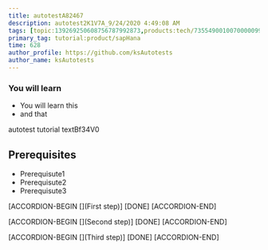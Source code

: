 ```yaml
---
title: autotestA82467
description: autotest2K1V7A_9/24/2020 4:49:08 AM
tags: [topic:139269250608756787992873,products:tech/73554900100700000996,tutorial:experience/advanced]
primary_tag: tutorial:product/sapHana
time: 628
author_profile: https://github.com/ksAutotests
author_name: ksAutotests
---
```

### You will learn
- You will learn this
- and that

autotest tutorial textBf34V0

## Prerequisites
- Prerequisute1
- Prerequisute2
- Prerequisute3

[ACCORDION-BEGIN [](First step)]
[DONE]
[ACCORDION-END]

[ACCORDION-BEGIN [](Second step)]
[DONE]
[ACCORDION-END]

[ACCORDION-BEGIN [](Third step)]
[DONE]
[ACCORDION-END]

